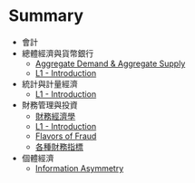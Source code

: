 # Summary

- 會計
- 總體經濟與貨幣銀行
  - [Aggregate Demand & Aggregate Supply](<././總體經濟與貨幣銀行/Aggregate Demand & Aggregate Supply.md>)
  - [L1 - Introduction](<././總體經濟與貨幣銀行/L1 - Introduction.md>)
- 統計與計量經濟
  - [L1 - Introduction](<././統計與計量經濟/L1 - Introduction.md>)
- 財務管理與投資
  - [財務經濟學](<././財務管理與投資/財務經濟學.md>)
  - [L1 - Introduction](<././財務管理與投資/L1 - Introduction.md>)
  - [Flavors of Fraud](<././財務管理與投資/Flavors of Fraud.md>)
  - [各種財務指標](<././財務管理與投資/各種財務指標.md>)
- 個體經濟
  - [Information Asymmetry](<././個體經濟/Information Asymmetry.md>)
